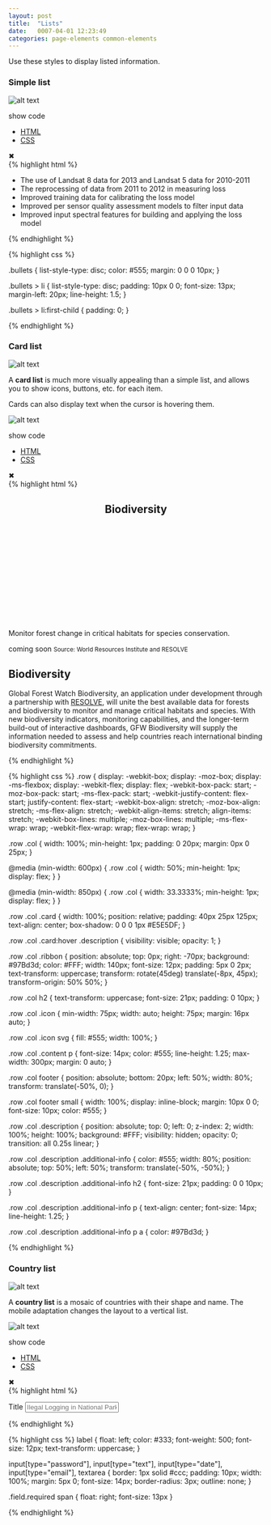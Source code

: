 ```yaml
---
layout: post
title:  "Lists"
date:   0007-04-01 12:23:49
categories: page-elements common-elements
---
```


Use these styles to display listed information.

### Simple list

![alt text][list]

<div id="code-snippet-box1" class="code-snippet-box">
  <span class="show-code">show code</span>

  <div class="code-snippet hidden">
    <div class="tabs">
      <ul>
        <li><a href="#" data-lang="html" class="lang active">HTML</a></li>
        <li><a href="#" data-lang="css" class="lang">CSS</a></li>
      </ul>
      <div class="close">&#10006;</div>
    </div>
    <div class="lang-snippet language-html">
{% highlight html %}

<ul class="bullets">
  <li>The use of Landsat 8 data for 2013 and Landsat 5 data for 2010-2011</li>
  <li>The reprocessing of data from 2011 to 2012 in measuring loss</li>
  <li>Improved training data for calibrating the loss model</li>
  <li>Improved per sensor quality assessment models to filter input data</li>
  <li>Improved input spectral features for building and applying the loss model</li>
</ul>

{% endhighlight %}
    </div>
    <div class="lang-snippet language-css hidden">
{% highlight css %}

.bullets {
  list-style-type: disc;
  color: #555;
  margin: 0 0 0 10px;
}

.bullets > li {
  list-style-type: disc;
  padding: 10px 0 0;
  font-size: 13px;
  margin-left: 20px;
  line-height: 1.5;
}

.bullets > li:first-child {
  padding: 0;
}

{% endhighlight %}
    </div>
  </div>
</div>


### Card list

![alt text][card-list]

A **card list** is much more visually appealing than a simple list, and allows you to show icons,
buttons, etc. for each item.

Cards can also display text when the cursor is hovering them.

![alt text][card-hover]

<div id="code-snippet-box2" class="code-snippet-box">

  <span class="show-code">show code</span>

  <div class="code-snippet hidden">
    <div class="tabs">
      <ul>
        <li><a href="#" data-lang="html" class="lang active">HTML</a></li>
        <li><a href="#" data-lang="css" class="lang">CSS</a></li>
      </ul>
      <div class="close">&#10006;</div>
    </div>
    <div class="lang-snippet language-html">
{% highlight html %}

<div class="col">
  <div class="card">
    <header>
      <h2>Biodiversity</h2>
      <div class="icon"><svg><use xmlns:xlink="http://www.w3.org/1999/xlink" xlink:href="#shape-biodiversity"></use></svg></div>
    </header>
    <div class="content">
      <p>Monitor forest change in critical habitats for species conservation.</p>
    </div>
    <footer>
      <span class="btn soon">coming soon</span>
      <small>Source: World Resources Institute and RESOLVE</small>
    </footer>
    <div class="description">
      <div class="additional-info">
        <h2>Biodiversity</h2>
        <p>Global Forest Watch Biodiversity, an application under development through a partnership with <a target="_blank" href="http://www.resolv.org/">RESOLVE</a>, will unite the best available data for forests and biodiversity to monitor and manage critical habitats and species. With new biodiversity indicators, monitoring capabilities, and the longer-term build-out of interactive dashboards, GFW Biodiversity will supply the information needed to assess and help countries reach international binding biodiversity commitments.</p>
      </div>
    </div>
  </div>
</div>

{% endhighlight %}
  </div>
    <div class="lang-snippet language-css hidden">
{% highlight css %}
.row {
  display: -webkit-box;
  display: -moz-box;
  display: -ms-flexbox;
  display: -webkit-flex;
  display: flex;
  -webkit-box-pack: start;
  -moz-box-pack: start;
  -ms-flex-pack: start;
  -webkit-justify-content: flex-start;
  justify-content: flex-start;
  -webkit-box-align: stretch;
  -moz-box-align: stretch;
  -ms-flex-align: stretch;
  -webkit-align-items: stretch;
  align-items: stretch;
  -webkit-box-lines: multiple;
  -moz-box-lines: multiple;
  -ms-flex-wrap: wrap;
  -webkit-flex-wrap: wrap;
  flex-wrap: wrap;
}

.row .col {
  width: 100%;
  min-height: 1px;
  padding: 0 20px;
  margin: 0px 0 25px;
}

@media (min-width: 600px) {
  .row .col {
    width: 50%;
    min-height: 1px;
    display: flex;
  }
}

@media (min-width: 850px) {
  .row .col {
    width: 33.3333%;
    min-height: 1px;
    display: flex;
  }
}

.row .col .card {
  width: 100%;
  position: relative;
  padding: 40px 25px 125px;
  text-align: center;
  box-shadow: 0 0 0 1px #E5E5DF;
}

.row .col .card:hover .description {
  visibility: visible;
  opacity: 1;
}

.row .col .ribbon {
  position: absolute;
  top: 0px;
  right: -70px;
  background: #97Bd3d;
  color: #FFF;
  width: 140px;
  font-size: 12px;
  padding: 5px 0 2px;
  text-transform: uppercase;
  transform: rotate(45deg) translate(-8px, 45px);
  transform-origin: 50% 50%;
}

.row .col h2 {
  text-transform: uppercase;
  font-size: 21px;
  padding: 0 10px;
}

.row .col .icon {
  min-width: 75px;
  width: auto;
  height: 75px;
  margin: 16px auto;
}

.row .col .icon svg {
  fill: #555;
  width: 100%;
}

.row .col .content p {
  font-size: 14px;
  color: #555;
  line-height: 1.25;
  max-width: 300px;
  margin: 0 auto;
}

.row .col footer {
  position: absolute;
  bottom: 20px;
  left: 50%;
  width: 80%;
  transform: translate(-50%, 0);
}

.row .col footer small {
  width: 100%;
  display: inline-block;
  margin: 10px 0 0;
  font-size: 10px;
  color: #555;
}

.row .col .description {
  position: absolute;
  top: 0;
  left: 0;
  z-index: 2;
  width: 100%;
  height: 100%;
  background: #FFF;
  visibility: hidden;
  opacity: 0;
  transition: all 0.25s linear;
}

.row .col .description .additional-info {
  color: #555;
  width: 80%;
  position: absolute;
  top: 50%;
  left: 50%;
  transform: translate(-50%, -50%);
}

.row .col .description .additional-info h2 {
  font-size: 21px;
  padding: 0 0 10px;
}

.row .col .description .additional-info p {
  text-align: center;
  font-size: 14px;
  line-height: 1.25;
}

.row .col .description .additional-info p a {
  color: #97Bd3d;
}

{% endhighlight %}
    </div>
  </div>

</div>


### Country list

![alt text][country-list]

A **country list** is a mosaic of countries with their shape and name. The mobile adaptation
changes the layout to a vertical list.

![alt text][country-list-mobile]

<span class="show-code">show code</span>

<div class="code-snippet hidden">
  <div class="tabs">
    <ul>
      <li><a href="#" class="opt-html active">HTML</a></li>
      <li><a href="#" class="opt-css">CSS</a></li>
    </ul>
    <div class="close">&#10006;</div>
  </div>
  <div class="language-html">
{% highlight html %}

<label for="title">Title</label>
<input name="title" type="text" placeholder="Ilegal Logging in National Park">

{% endhighlight %}
  </div>
  <div class="language-css hidden">
{% highlight css %}
  label {
    float: left;
    color: #333;
    font-weight: 500;
    font-size: 12px;
    text-transform: uppercase;
  }

  input[type="password"],
  input[type="text"],
  input[type="date"],
  input[type="email"],
  textarea {
    border: 1px solid #ccc;
    padding: 10px;
    width: 100%;
    margin: 5px 0;
    font-size: 14px;
    border-radius: 3px;
    outline: none;
  }

  .field.required span {
    float: right;
    font-size: 13px
  }

{% endhighlight %}
  </div>
</div>



[list]: /gfw-style-guides/images/posts/common-elements/lists/04-01-list.png "list"
[card-list]: /gfw-style-guides/images/posts/common-elements/lists/04-02-card-list.png "card list"
[card-hover]: /gfw-style-guides/images/posts/common-elements/lists/04-03-card-hover.png "card hover"
[country-list]: /gfw-style-guides/images/posts/common-elements/lists/04-04-country-list.png "country list"
[country-list-mobile]: /gfw-style-guides/images/posts/common-elements/lists/04-05-country-list-mobile.png "country list mobile"
